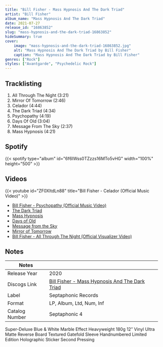 ```yaml
---
title: "Bill Fisher - Mass Hypnosis And The Dark Triad"
artist: "Bill Fisher"
album_name: "Mass Hypnosis And The Dark Triad"
date: 2021-07-27
release_id: "16863852"
slug: "mass-hypnosis-and-the-dark-triad-16863852"
hideSummary: true
cover:
    image: "mass-hypnosis-and-the-dark-triad-16863852.jpg"
    alt: "Mass Hypnosis And The Dark Triad by Bill Fisher"
    caption: "Mass Hypnosis And The Dark Triad by Bill Fisher"
genres: ["Rock"]
styles: ["Avantgarde", "Psychedelic Rock"]
---
```

## Tracklisting
1. All Through The Night (3:21)
2. Mirror Of Tomorrow (2:46)
3. Celador (4:44)
4. The Dark Triad (4:34)
5. Psychopathy (4:19)
6. Days Of Old (3:04)
7. Message From The Sky (2:37)
8. Mass Hypnosis (4:21)
## Spotify
{{< spotify type="album" id="6f6lWss0TZzzs16MTo5vHG" width="100%" height="500" >}}

## Videos
{{< youtube id="ZF0XltdLn88" title="Bill Fisher - Celador (Official Music Video)" >}}
- [Bill Fisher - Psychopathy (Official Music Video)](https://www.youtube.com/watch?v=sUUy8JNoSKg)
- [The Dark Triad](https://www.youtube.com/watch?v=AQdwH-cBFo8)
- [Mass Hypnosis](https://www.youtube.com/watch?v=TRe6ohm3FeE)
- [Days of Old](https://www.youtube.com/watch?v=w0bWFudPqIo)
- [Message from the Sky](https://www.youtube.com/watch?v=PANvt5h_7qE)
- [Mirror of Tomorrow](https://www.youtube.com/watch?v=I-Au5S3LRrs)
- [Bill Fisher - All Through The Night (Official Visualizer Video)](https://www.youtube.com/watch?v=QevyAUTftlo)

## Notes
| Notes          |             |
| ---------------| ----------- |
| Release Year   | 2020 |
| Discogs Link   | [Bill Fisher - Mass Hypnosis And The Dark Triad](https://www.discogs.com/release/16863852-Bill-Fisher-Mass-Hypnosis-And-The-Dark-Triad) |
| Label          | Septaphonic Records |
| Format         | LP, Album, Ltd, Num, Inf |
| Catalog Number | Septaphonic 4 |

Super-Deluxe Blue & White Marble Effect Heavyweight 180g 12″ Vinyl Ultra Matte Reverse Board Textured Gatefold Sleeve Handnumbered Limited Edition Holographic Sticker Second Pressing

